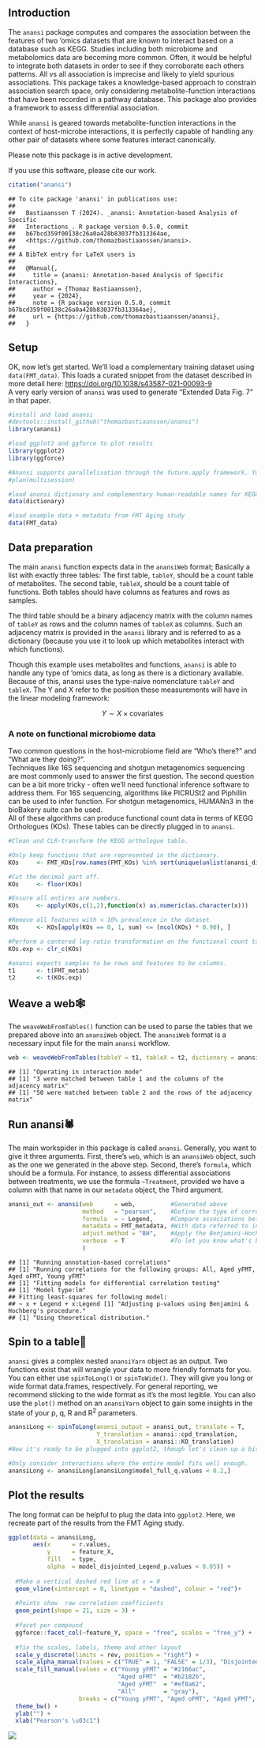 <p align="justify">
<!-- README.md is generated from README.Rmd. Please edit that file -->

## Introduction

The `anansi` package computes and compares the association between the
features of two ’omics datasets that are known to interact based on a
database such as KEGG. Studies including both microbiome and
metabolomics data are becoming more common. Often, it would be helpful
to integrate both datasets in order to see if they corroborate each
others patterns. All vs all association is imprecise and likely to yield
spurious associations. This package takes a knowledge-based approach to
constrain association search space, only considering metabolite-function
interactions that have been recorded in a pathway database. This package
also provides a framework to assess differential association.

While `anansi` is geared towards metabolite-function interactions in the
context of host-microbe interactions, it is perfectly capable of
handling any other pair of datasets where some features interact
canonically.

Please note this package is in active development.

If you use this software, please cite our work.

``` r
citation("anansi")
```

    ## To cite package 'anansi' in publications use:
    ## 
    ##   Bastiaanssen T (2024). _anansi: Annotation-based Analysis of Specific
    ##   Interactions_. R package version 0.5.0, commit
    ##   b67bcd359f00138c26a0a428b83037fb313364ae,
    ##   <https://github.com/thomazbastiaanssen/anansi>.
    ## 
    ## A BibTeX entry for LaTeX users is
    ## 
    ##   @Manual{,
    ##     title = {anansi: Annotation-based Analysis of Specific Interactions},
    ##     author = {Thomaz Bastiaanssen},
    ##     year = {2024},
    ##     note = {R package version 0.5.0, commit b67bcd359f00138c26a0a428b83037fb313364ae},
    ##     url = {https://github.com/thomazbastiaanssen/anansi},
    ##   }

## Setup

OK, now let’s get started. We’ll load a complementary training dataset
using `data(FMT_data)`. This loads a curated snippet from the dataset
described in more detail here:
<https://doi.org/10.1038/s43587-021-00093-9>  
A very early version of `anansi` was used to generate “Extended Data
Fig. 7” in that paper.

``` r
#install and load anansi
#devtools::install_github("thomazbastiaanssen/anansi")
library(anansi)

#load ggplot2 and ggforce to plot results
library(ggplot2)
library(ggforce)

#Anansi supports parallelisation through the future.apply framework. You can call it like this:
#plan(multisession)

#load anansi dictionary and complementary human-readable names for KEGG compounds and orthologues
data(dictionary)

#load example data + metadata from FMT Aging study
data(FMT_data)
```

## Data preparation

The main `anansi` function expects data in the `anansiWeb` format;
Basically a list with exactly three tables: The first table, `tableY`,
should be a count table of metabolites. The second table, `tableX`,
should be a count table of functions. Both tables should have columns as
features and rows as samples.

The third table should be a binary adjacency matrix with the column
names of `tableY` as rows and the column names of `tableX` as columns.
Such an adjacency matrix is provided in the `anansi` library and is
referred to as a dictionary (because you use it to look up which
metabolites interact with which functions).

Though this example uses metabolites and functions, `anansi` is able to
handle any type of ’omics data, as long as there is a dictionary
available. Because of this, anansi uses the type-naive nomenclature
`tableY` and `tableX`. The Y and X refer to the position these
measurements will have in the linear modeling framework:

$$Y \sim X \times {\text{covariates}}$$

### A note on functional microbiome data

Two common questions in the host-microbiome field are “Who’s there?” and
“What are they doing?”.  
Techniques like 16S sequencing and shotgun metagenomics sequencing are
most commonly used to answer the first question. The second question can
be a bit more tricky - often we’ll need functional inference software to
address them. For 16S sequencing, algorithms like PICRUSt2 and Piphillin
can be used to infer function. For shotgun metagenomics, HUMANn3 in the
bioBakery suite can be used.  
All of these algorithms can produce functional count data in terms of
KEGG Orthologues (KOs). These tables can be directly plugged in to
`anansi`.

``` r
#Clean and CLR-transform the KEGG orthologue table.

#Only keep functions that are represented in the dictionary.
KOs     <- FMT_KOs[row.names(FMT_KOs) %in% sort(unique(unlist(anansi_dic))),]

#Cut the decimal part off.
KOs     <- floor(KOs)

#Ensure all entires are numbers.
KOs     <- apply(KOs,c(1,2),function(x) as.numeric(as.character(x)))

#Remove all features with < 10% prevalence in the dataset.
KOs     <- KOs[apply(KOs == 0, 1, sum) <= (ncol(KOs) * 0.90), ] 

#Perform a centered log-ratio transformation on the functional count table.
KOs.exp <- clr_c(KOs)

#anansi expects samples to be rows and features to be columns. 
t1      <- t(FMT_metab)
t2      <- t(KOs.exp)
```

## Weave a web🕸️

The `weaveWebFromTables()` function can be used to parse the tables that
we prepared above into an `anansiWeb` object. The `anansiWeb` format is
a necessary input file for the main `anansi` workflow.

``` r
web <- weaveWebFromTables(tableY = t1, tableX = t2, dictionary = anansi_dic)
```

    ## [1] "Operating in interaction mode"
    ## [1] "3 were matched between table 1 and the columns of the adjacency matrix"
    ## [1] "50 were matched between table 2 and the rows of the adjacency matrix"

## Run anansi🕷️

The main workspider in this package is called `anansi`. Generally, you
want to give it three arguments. First, there’s `web`, which is an
`anansiWeb` object, such as the one we generated in the above step.
Second, there’s `formula`, which should be a formula. For instance, to
assess differential associations between treatments, we use the formula
`~Treatment`, provided we have a column with that name in our `metadata`
object, the Third argument.

``` r
anansi_out <- anansi(web      = web,          #Generated above
                     method   = "pearson",    #Define the type of correlation used
                     formula  = ~ Legend,     #Compare associations between treatments
                     metadata = FMT_metadata, #With data referred to in the formula as column
                     adjust.method = "BH",    #Apply the Benjamini-Hochberg procedure for FDR
                     verbose  = T             #To let you know what's happening
                     )
```

    ## [1] "Running annotation-based correlations"
    ## [1] "Running correlations for the following groups: All, Aged yFMT, Aged oFMT, Young yFMT"
    ## [1] "Fitting models for differential correlation testing"
    ## [1] "Model type:lm"
    ## Fitting least-squares for following model:
    ## ~ x + Legend + x:Legend [1] "Adjusting p-values using Benjamini & Hochberg's procedure."
    ## [1] "Using theoretical distribution."

## Spin to a table📝

`anansi` gives a complex nested `anansiYarn` object as an output. Two
functions exist that will wrangle your data to more friendly formats for
you. You can either use `spinToLong()` or `spinToWide()`. They will give
you long or wide format data.frames, respectively. For general
reporting, we recommend sticking to the wide format as it’s the most
legible. You can also use the `plot()` method on an `anansiYarn` object
to gain some insights in the state of your p, q, R and R<sup>2</sup>
parameters.

``` r
anansiLong <- spinToLong(anansi_output = anansi_out, translate = T, 
                         Y_translation = anansi::cpd_translation, 
                         X_translation = anansi::KO_translation)  
#Now it's ready to be plugged into ggplot2, though let's clean up a bit more. 

#Only consider interactions where the entire model fits well enough. 
anansiLong <- anansiLong[anansiLong$model_full_q.values < 0.2,]
```

## Plot the results

The long format can be helpful to plug the data into `ggplot2`. Here, we
recreate part of the results from the FMT Aging study.

``` r
ggplot(data = anansiLong, 
       aes(x      = r.values, 
           y      = feature_X, 
           fill   = type, 
           alpha  = model_disjointed_Legend_p.values < 0.05)) + 
  
  #Make a vertical dashed red line at x = 0
  geom_vline(xintercept = 0, linetype = "dashed", colour = "red")+
  
  #Points show  raw correlation coefficients
  geom_point(shape = 21, size = 3) + 
  
  #facet per compound
  ggforce::facet_col(~feature_Y, space = "free", scales = "free_y") + 
  
  #fix the scales, labels, theme and other layout
  scale_y_discrete(limits = rev, position = "right") +
  scale_alpha_manual(values = c("TRUE" = 1, "FALSE" = 1/3), "Disjointed association\np < 0.05") +
  scale_fill_manual(values = c("Young yFMT" = "#2166ac", 
                               "Aged oFMT"  = "#b2182b", 
                               "Aged yFMT"  = "#ef8a62", 
                               "All"        = "gray"), 
                    breaks = c("Young yFMT", "Aged oFMT", "Aged yFMT", "All"), "Treatment")+
  theme_bw() + 
  ylab("") + 
  xlab("Pearson's \u03c1")
```

![](README_files/figure-gfm/plot_FMT-1.png)<!-- -->
</p>
